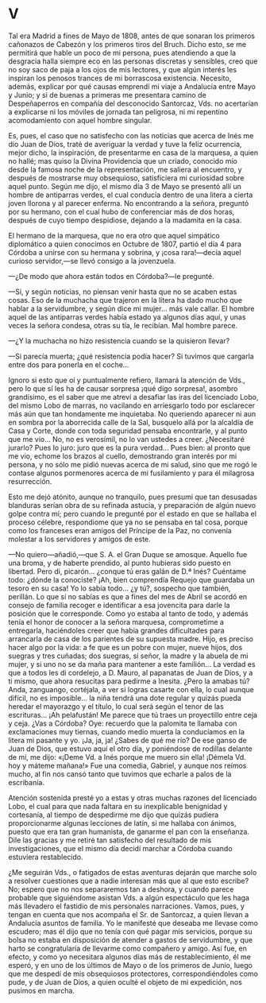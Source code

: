 # V

Tal era Madrid a fines de Mayo de 1808, antes de que sonaran los primeros
cañonazos de Cabezón y los primeros tiros del Bruch. Dicho esto, se me
permitirá que hable un poco de mi persona, pues atendiendo a que la desgracia
halla siempre eco en las personas discretas y sensibles, creo que no soy saco
de paja a los ojos de mis lectores, y que algún interés les inspiran los
penosos trances de mi borrascosa existencia. Necesito, además, explicar por qué
causas emprendí mi viaje a Andalucía entre Mayo y Junio; y si de buenas
a primeras me presentara camino de Despeñaperros en compañía del desconocido
Santorcaz, Vds. no acertarían a explicarse ni los móviles de jornada tan
peligrosa, ni mi repentino acomodamiento con aquel hombre singular.

Es, pues, el caso que no satisfecho con las noticias que acerca de Inés me dio
Juan de Dios, traté de averiguar la verdad y tuve la feliz ocurrencia, mejor
dicho, la inspiración, de presentarme en casa de la marquesa, a quien no hallé;
mas quiso la Divina Providencia que un criado, conocido mío desde la famosa
noche de la representación, me saliera al encuentro, y después de mostrarse muy
obsequioso, satisficiera mi curiosidad sobre aquel punto. Según me dijo, el
mismo día 3 de Mayo se presentó allí un hombre de antiparras verdes, el cual
conducía dentro de una litera a cierta joven llorona y al parecer enferma. No
encontrando a la señora, preguntó por su hermano, con el cual hubo de
conferenciar más de dos horas, después de cuyo tiempo despidiose, dejando a la
madamita en la casa. 

El hermano de la marquesa, que no era otro que aquel simpático diplomático
a quien conocimos en Octubre de 1807, partió el día 4 para Córdoba a unirse con
su hermana y sobrina, y ¡cosa rara!—decía aquel curioso servidor,—se llevó
consigo a la jovenzuela.  

—¿De modo que ahora están todos en Córdoba?—le pregunté.

—Sí, y según noticias, no piensan venir hasta que no se acaben estas cosas. Eso
de la muchacha que trajeron en la litera ha dado mucho que hablar a la
servidumbre, y según dice mi mujer... más vale callar. El hombre aquel de las
antiparras verdes había estado ya algunos días aquí, y unas veces la señora
condesa, otras su tía, le recibían. Mal hombre parece.

—¿Y la muchacha no hizo resistencia cuando se la quisieron llevar?

—Si parecía muerta; ¿qué resistencia podía hacer? Si tuvimos que cargarla entre
dos para ponerla en el coche...

Ignoro si esto que oí y puntualmente refiero, llamará la atención de Vds., pero
lo que sí les ha de causar sorpresa ¡qué digo sorpresa!, asombro grandísimo, es
el saber que me atreví a desafiar las iras del licenciado Lobo, del mismo Lobo
de marras, no vacilando en arriesgarlo todo por esclarecer más aún que tan
hondamente me inquietaba. No queriendo aparecer ni aun en sombra por la
aborrecida calle de la Sal, busquelo allá por la alcaldía de Casa y Corte,
donde con toda seguridad pensaba encontrarle, y al punto que me vio... No, no
es verosímil, no lo van ustedes a creer. ¿Necesitaré jurarlo? Pues lo juro:
juro que es la pura verdad... Pues bien: al pronto que me vio, echome los
brazos al cuello, demostrando gran interés por mi persona, y no sólo me pidió
nuevas acerca de mi salud, sino que me rogó le contase algunos pormenores
acerca de mi fusilamiento y para él milagrosa resurrección.

Esto me dejó atónito, aunque no tranquilo, pues presumí que tan desusadas
blanduras serían obra de su refinada astucia, y preparación de algún nuevo
golpe contra mí; pero cuando le pregunté por el estado en que se hallaba el
proceso célebre, respondiome que ya no se pensaba en tal cosa, porque como los
franceses eran amigos del Príncipe de la Paz, no convenía molestar a los
servidores y amigos de este.

—No quiero—añadió,—que S. A. el Gran Duque se amosque. Aquello fue una broma,
y de haberte prendido, al punto hubieras sido puesto en libertad. Pero di,
picarón... ¿conque tú eras galán de D.ª Inés? Cuéntame todo: ¿dónde la
conociste? ¡Ah, bien comprendía Requejo que guardaba un tesoro en su casa! Yo
lo sabía todo... ¿y tú?, sospecho que también, perillán. Lo que sí no sabías es
que a fines del mes de Abril se acordó en consejo de familia recoger
e identificar a esa jovencita para darle la posición que le corresponde. Como
yo estaba al tanto de todo, y además tenía el honor de conocer a la señora
marquesa, comprometime a entregarla, haciéndoles creer que había grandes
dificultades para arrancarla de casa de los parientes de su supuesta madre.
Hijo, es preciso hacer algo por la vida: a fe que es un pobre con mujer, nueve
hijos, dos suegras y tres cuñadas; dos suegras, sí señor, la madre y la abuela
de mi mujer, y si uno no se da maña para mantener a este familión... La verdad
es que a todos les di cordelejo, a D. Mauro, al papanatas de Juan de Dios,
y a ti mismo, que ahora resucitas para pedirme a Inesita. ¿Pero la amabas tú?
Anda, zanguango, cortéjala, a ver si logras casarte con ella, lo cual aunque
difícil, no es imposible... la niña tendrá una dote regular y quizás pueda
heredar el mayorazgo y el título, lo cual será según el tenor de las
escrituras... ¡Ah pelafustán! Me parece que tú traes un proyectillo entre ceja
y ceja. ¿Vas a Córdoba? Oye: recuerdo que la palomita te llamaba con
exclamaciones muy tiernas, cuando medio muerta la conducíamos en la litera mi
pasante y yo. ¡Ja, ja, ja! ¿Sabes de qué me río? De ese ganso de Juan de Dios,
que estuvo aquí el otro día, y poniéndose de rodillas delante de mí, me dijo:
«¡Deme Vd. a Inés porque me muero sin ella! ¡Démela Vd. hoy y máteme mañana!»
Fue una comedia, Gabriel, y aunque nos reímos mucho, al fin nos cansó tanto que
tuvimos que echarle a palos de la escribanía.

Atención sostenida presté yo a estas y otras muchas razones del licenciado
Lobo, el cual para que nada faltara en su inexplicable benignidad y cortesanía,
al tiempo de despedirme me dijo que quizás pudiera proporcionarme algunas
lecciones de latín, si me hallaba con ánimos, puesto que era tan gran
humanista, de ganarme el pan con la enseñanza. Dile las gracias y me retiré tan
satisfecho del resultado de mis investigaciones, que el mismo día decidí
marchar a Córdoba cuando estuviera restablecido.

¿Me seguirán Vds., o fatigados de estas aventuras dejarán que marche solo
a resolver cuestiones que a nadie interesan más que al que esto escribe? No;
espero que no nos separaremos tan a deshora, y cuando parece probable que
siguiéndome asistan Vds. a algún espectáculo que les haga más llevadero el
fastidio de mis personales narraciones. Vamos, pues, y tengan en cuenta que nos
acompaña el Sr. de Santorcaz, a quien llevan a Andalucía asuntos de familia. Yo
le manifesté que deseaba me llevase como escudero; mas él dijo que no tenía con
qué pagar mis servicios, porque su bolsa no estaba en disposición de atender
a gastos de servidumbre, y que harto se congratularía de llevarme como
compañero y amigo. Así fue, en efecto, y como yo necesitara algunos días más de
restablecimiento, él me esperó, y en uno de los últimos de Mayo o de los
primeros de Junio, luego que me despedí de mis obsequiosos protectores,
correspondiéndoles como pude, y de Juan de Dios, a quien oculté el objeto de mi
expedición, nos pusimos en marcha. 
